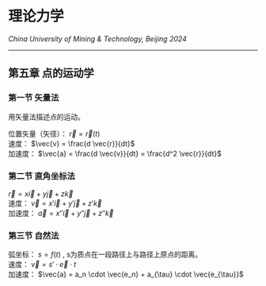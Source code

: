 # 理论力学

*China University of Mining & Technology, Beijing 2024*  

-------------

## 第五章 点的运动学

### 第一节 矢量法

用矢量法描述点的运动。  

位置矢量（矢径）： $\vec{r} = \vec{r} (t)$  
速度： $\vec{v} = \frac{d \vec{r}}{dt}$  
加速度： $\vec{a} = \frac{d \vec{v}}{dt} = \frac{d^2 \vec{r}}{dt}$  

### 第二节 直角坐标法

$\vec{r} = x \vec{i} + y \vec{j} + z \vec{k}$  
速度： $\vec{v} = x' \vec{i} + y' \vec{j} + z' \vec{k}$  
加速度： $\vec{a} = x'' \vec{i} + y'' \vec{j} + z'' \vec{k}$  

### 第三节 自然法

弧坐标： $s = f(t)$ , s为质点在一段路径上与路径上原点的距离。  
速度： $\vec{v} = s' \cdot \vec{e} \cdot t$  
加速度： $\vec{a} = a_n \cdot \vec{e_n} + a_{\tau} \cdot \vec{e_{\tau}}$  